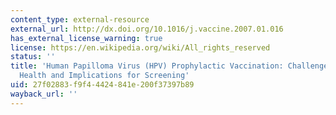 ```yaml
---
content_type: external-resource
external_url: http://dx.doi.org/10.1016/j.vaccine.2007.01.016
has_external_license_warning: true
license: https://en.wikipedia.org/wiki/All_rights_reserved
status: ''
title: 'Human Papilloma Virus (HPV) Prophylactic Vaccination: Challenges for Public
  Health and Implications for Screening'
uid: 27f02883-f9f4-4424-841e-200f37397b89
wayback_url: ''
---
```

